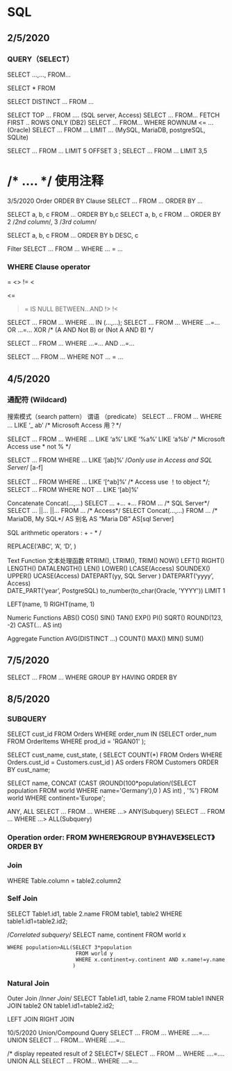 # SQL
## 2/5/2020 
### QUERY（SELECT）
SELECT …,...,   FROM…

SELECT * FROM

SELECT DISTINCT … FROM …

SELECT TOP … FROM ....                                           (SQL server, Access)
SELECT … FROM… FETCH FIRST  .. ROWS ONLY (DB2)
SELECT … FROM… WHERE ROWNUM <= ...            (Oracle)
SELECT … FROM … LIMIT …                                      (MySQL, MariaDB, postgreSQL, SQLite)

SELECT … FROM … LIMIT 5 OFFSET 3    ;   SELECT … FROM … LIMIT 3,5

#     /*  ….   */   使用注释

3/5/2020 Order
ORDER BY Clause 
SELECT … FROM … ORDER BY …

SELECT a, b, c  FROM … ORDER BY b,c
SELECT a, b, c FROM … ORDER BY 2 /*2nd column*/, 3 /*3rd column*/

SELECT a, b, c  FROM … ORDER BY b DESC, c

Filter
SELECT … FROM …
WHERE … = …

### WHERE Clause operator
=
<>
!=
<
>
<=
>=
IS NULL
BETWEEN...AND
!>     !<

SELECT … FROM …
WHERE … IN (...,...);
SELECT … FROM …
WHERE …=... OR …=...
            XOR       /* (A AND Not B) or (Not A AND B) */

SELECT … FROM …
WHERE …=... AND …=...

SELECT .... FROM …
WHERE NOT … = …

## 4/5/2020
### 通配符 (Wildcard)
搜索模式（search pattern）
谓语 （predicate）
SELECT … FROM …
WHERE … LIKE ‘_ ab’      /* Microsoft Access 用？*/

SELECT … FROM …
WHERE … LIKE ‘a%’    LIKE ‘%a%’   LIKE ‘a%b’     /* Microsoft Access  use *  not % */

SELECT … FROM
WHERE … LIKE ‘[ab]%’  /*Oonly use in Access and SQL Server*/
              [a-f]  

SELECT … FROM
WHERE … LIKE ‘[^ab]%’ /* Access use ！to object */;
SELECT … FROM
WHERE NOT … LIKE ‘[ab]%’ 

Concatenate
Concat(...,...)
SELECT … +... +...  FROM ...  /* SQL Server*/
SELECT … ||... ||...  FROM ... /* Access*/
SELECT Concat(...,...)  FROM ...  /* MariaDB, My SQL*/
AS 别名 AS “Maria DB”    AS[sql Server] 

SQL  arithmetic operators :     + - * /

REPLACE(‘ABC’, ‘A’, ‘D’, )

Text Function 文本处理函数
RTRIM(),      LTRIM(),      TRIM()
NOW()
LEFT()          RIGHT()
LENGTH()    DATALENGTH()  LEN()
LOWER()      LCASE(Access)
SOUNDEX()
UPPER()      UCASE(Access)
DATEPART(yy, SQL Server )        DATEPART(‘yyyy’, Access)      
DATE_PART(‘year’, PostgreSQL)        to_number(to_char(Oracle, 'YYYY'))
LIMIT 1 

LEFT(name, 1)    RIGHT(name, 1)



Numeric Functions
ABS()       COS()     SIN()       TAN()       EXP()       PI()      SQRT()  ROUND(123, -2)  CAST(... AS int)

Aggregate Function
AVG(DISTINCT ...)     COUNT()     MAX()      MIN()     SUM()       

## 7/5/2020
SELECT … FROM ...
WHERE
GROUP BY 
HAVING
ORDER BY

## 8/5/2020
### SUBQUERY
SELECT cust_id
FROM Orders
WHERE order_num IN (SELECT order_num
                                      FROM OrderItems
                                      WHERE prod_id = 'RGAN01'
                                       );

SELECT cust_name, cust_state, (
                                                       SELECT COUNT(*)
                                                        FROM Orders
                                                        WHERE Orders.cust_id = Customers.cust_id
                                                        ) AS orders
FROM Customers
ORDER BY cust_name;

SELECT name, 
                      CONCAT
                                   (CAST
                                              (ROUND(100*population/(SELECT population FROM world 
                                                                                           WHERE name='Germany'),0 )
                                   AS int)
                       , '%')
FROM world
WHERE continent='Europe';

ANY, ALL
SELECT … FROM … WHERE …> ANY(Subquery) 
SELECT … FROM … WHERE …> ALL(Subquery) 

### Operation order:    FROM 》WHERE》GROUP BY》HAVE》SELECT》ORDER BY

### Join
WHERE Table.column = table2.column2

### Self Join
SELECT Table1.id1, table 2.name
FROM table1, table2
WHERE table1.id1=table2.id2;

/*Correlated subquery*/
SELECT name, continent
FROM world x
```
WHERE population>ALL(SELECT 3*population 
                      FROM world y
                      WHERE x.continent=y.continent AND x.name!=y.name
                     )
 ```

### Natural Join

Outer Join
/*Inner Join*/
SELECT Table1.id1, table 2.name
FROM table1 INNER JOIN table2
ON  table1.id1=table2.id2;

LEFT JOIN
RIGHT JOIN

10/5/2020
Union/Compound Query
SELECT … FROM …
WHERE ….=....
UNION
SELECT … FROM…
WHERE ….=...

/* display repeated result of 2 SELECT*/
SELECT … FROM …
WHERE ….=....
UNION ALL
SELECT … FROM…
WHERE ….=...












